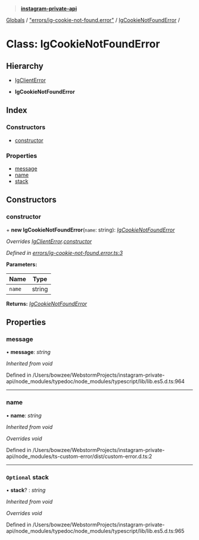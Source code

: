 > **[instagram-private-api](../README.md)**

[Globals](../README.md) / ["errors/ig-cookie-not-found.error"](../modules/_errors_ig_cookie_not_found_error_.md) / [IgCookieNotFoundError](_errors_ig_cookie_not_found_error_.igcookienotfounderror.md) /

# Class: IgCookieNotFoundError

## Hierarchy

  * [IgClientError](_errors_ig_client_error_.igclienterror.md)

  * **IgCookieNotFoundError**

## Index

### Constructors

* [constructor](_errors_ig_cookie_not_found_error_.igcookienotfounderror.md#constructor)

### Properties

* [message](_errors_ig_cookie_not_found_error_.igcookienotfounderror.md#message)
* [name](_errors_ig_cookie_not_found_error_.igcookienotfounderror.md#name)
* [stack](_errors_ig_cookie_not_found_error_.igcookienotfounderror.md#optional-stack)

## Constructors

###  constructor

\+ **new IgCookieNotFoundError**(`name`: string): *[IgCookieNotFoundError](_errors_ig_cookie_not_found_error_.igcookienotfounderror.md)*

*Overrides [IgClientError](_errors_ig_client_error_.igclienterror.md).[constructor](_errors_ig_client_error_.igclienterror.md#constructor)*

*Defined in [errors/ig-cookie-not-found.error.ts:3](https://github.com/dilame/instagram-private-api/blob/01eb399/src/errors/ig-cookie-not-found.error.ts#L3)*

**Parameters:**

Name | Type |
------ | ------ |
`name` | string |

**Returns:** *[IgCookieNotFoundError](_errors_ig_cookie_not_found_error_.igcookienotfounderror.md)*

## Properties

###  message

• **message**: *string*

*Inherited from void*

Defined in /Users/bowzee/WebstormProjects/instagram-private-api/node_modules/typedoc/node_modules/typescript/lib/lib.es5.d.ts:964

___

###  name

• **name**: *string*

*Inherited from void*

*Overrides void*

Defined in /Users/bowzee/WebstormProjects/instagram-private-api/node_modules/ts-custom-error/dist/custom-error.d.ts:2

___

### `Optional` stack

• **stack**? : *string*

*Inherited from void*

*Overrides void*

Defined in /Users/bowzee/WebstormProjects/instagram-private-api/node_modules/typedoc/node_modules/typescript/lib/lib.es5.d.ts:965